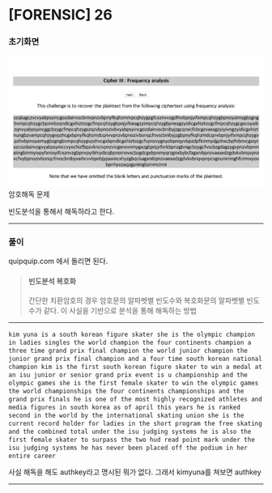 # [FORENSIC] 26

### 초기화면
![초기화면](./img/26_1.png)
암호해독 문제

빈도분석을 통해서 해독하라고 한다.

---
### 풀이
quipquip.com 에서 돌리면 된다.

>#### 빈도분석 복호화
>간단한 치환암호의 경우 암호문의 알파벳별 빈도수와 복호화문의 알파벳별 빈도수가 같다. 이 사실을 기반으로 분석을 통해 해독하는 방법

---

```
kim yuna is a south korean figure skater she is the olympic champion in ladies singles the world champion the four continents champion a three time grand prix final champion the world junior champion the junior grand prix final champion and a four time south korean national champion kim is the first south korean figure skater to win a medal at an isu junior or senior grand prix event is u championship and the olympic games she is the first female skater to win the olympic games the world championships the four continents championships and the grand prix finals he is one of the most highly recognized athletes and media figures in south korea as of april this years he is ranked second in the world by the international skating union she is the current record holder for ladies in the short program the free skating and the combined total under the isu judging systems he is also the first female skater to surpass the two hud read point mark under the isu judging systems he has never been placed off the podium in her entire career
```
사실 해독을 해도 authkey라고 명시된 뭐가 없다. 그래서 kimyuna를 쳐보면 authkey

---